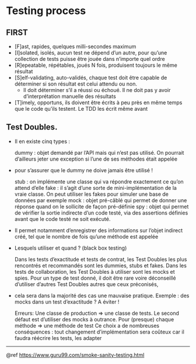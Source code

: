 # Testing process

FIRST
---
* [F]ast, rapides, quelques milli-secondes maximum
* [I]solated, isolés, aucun test ne dépend d’un autre, pour qu’une collection de tests puisse être jouée dans n’importe quel ordre
* [R]epeatable, répétables, joués N fois, produisent toujours le même résultat
* [S]elf-validating, auto-validés, chaque test doit être capable de déterminer si son résultat est celui attendu ou non.
  - Il doit déterminer s’il a réussi ou échoué. Il ne doit pas y avoir d’interprétation manuelle des résultats
* [T]imely, opportuns, ils doivent être écrits à peu près en même temps que le code qu’ils testent. Le TDD les écrit même avant

Test Doubles.
---
* Il en existe cinq types :

    dummy : objet demandé par l’API mais qui n’est pas utilisé. On pourrait d’ailleurs jeter une exception si l’une de ses méthodes était appelée

* pour s’assurer que le dummy ne doive jamais être utilisé !

    stub : on implémente une classe qui va répondre exactement ce qu’on attend d’elle
    fake : il s’agit d’une sorte de mini-implémentation de la vraie classe. On peut utiliser les fakes pour simuler une base de données par exemple
    mock : objet pré-câblé qui permet de donner une réponse quand on le sollicite de façon pré-définie
    spy : objet qui permet de vérifier la sortie indirecte d’un code testé, via des assertions définies avant que le code testé ne soit exécuté.

* Il permet notamment d’enregistrer des informations sur l’objet indirect créé, tel que le nombre de fois qu’une méthode est appelée

* Lesquels utiliser et quand ? (black box testing)

    Dans les tests d’exactitude et tests de contrat, les Test Doubles les plus rencontrés et recommandés sont les dummies, stubs et fakes.
    Dans les tests de collaboration, les Test Doubles à utiliser sont les mocks et spies.
    Pour un type de test donné, il doit être rare voire déconseillé d’utiliser d’autres Test Doubles autres que ceux préconisés,

* cela sera dans la majorité des cas une mauvaise pratique.
Exemple : des mocks dans un test d’exactitude ? A éviter !

    Erreurs:
    Une classe de production => une classe de tests. Le second défaut est d’utiliser des mocks à outrance.
    Pour (presque) chaque méthode => une méthode de test
    Ce choix a de nombreuses conséquences : tout changement d’implémentation sera coûteux car il faudra réécrire les tests, les adapter

---
@ref
    https://www.guru99.com/smoke-sanity-testing.html
